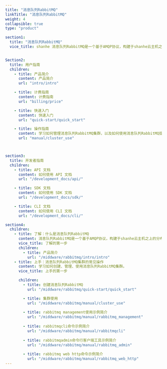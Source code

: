 ```yaml
---
title: "消息队列RabbitMQ"
linkTitle: "消息队列RabbitMQ"
weight: 4
collapsible: true
type: "product"

section1:
  title: "消息队列RabbitMQ"
  vice_title: shanhe 消息队列RabbitMQ是一个基于AMQP协议，构建于shanhe云主机之上的分布式消息队列系统，具有灵活路由、事务、高可用队列、消息排序、可视化管理工具等功能。服务器端用Erlang语言编写，天生具备高可用和高并发的特性。


Section2:
  title: 用户指南
  children:
    - title: 产品简介
      content: 产品简介
      url: "intro/intro"

    - title: 计费指南
      content: 计费指南
      url: "billing/price"

    - title: 快速入门
      content: 快速入门
      url: "quick-start/quick_start"

    - title: 操作指南
      content: 学习如何管理消息队列RabbitMQ集群，以及如何使用消息队列RabbitMQ提供的相关服务等。
      url: "manual/cluster_use"



section3:
  title: 开发者指南
  children:
    - title: API 文档
      content: 如何使用 API 文档
      url: "/development_docs/api/"

    - title: SDK 文档
      content: 如何使用 SDK 文档
      url: "/development_docs/sdk/"

    - title: CLI 文档
      content: 如何使用 CLI 文档
      url: "/development_docs/cli/"

section4:
  children:
    - title: 了解：什么是消息队列RabbitMQ
      content: 消息队列RabbitMQ是一个基于AMQP协议，构建于shanhe云主机之上的分布式消息队列系统。
      vice_title: 了解的第一步
      children:
        - title: 产品简介
          url: "/middware/rabbitmq/intro/intro"
    - title: 上手：消息队列RabbitMQ集群的常见操作
      content: 学习如何创建、管理、使用消息队列RabbitMQ集群。
      vice_title: 上手的第一步

      children: 
        - title: 创建消息队列RabbitMQ
          url: "/middware/rabbitmq/quick-start/quick_start"

        - title: 集群使用
          url: "/middware/rabbitmq/manual/cluster_use"
        
        - title: rabbitmq management使用示例简介
          url: "/middware/rabbitmq/manual/rabbitmq_management"
        
        - title: rabbitmqcli命令示例简介
          url: "/middware/rabbitmq/manual/rabbitmqcli"
        
        - title: rabbitmqadmin命令行客户端工具示例简介
          url: "/middware/rabbitmq/manual/rabbitmq_admin"
        
        - title: rabbitmq web http命令示例简介
          url: "/middware/rabbitmq/manual/rabbitmq_web_http"
---
```


